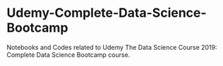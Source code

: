 # Udemy-Complete-Data-Science-Bootcamp
Notebooks and Codes related to Udemy The Data Science Course 2019: Complete Data Science Bootcamp course.
